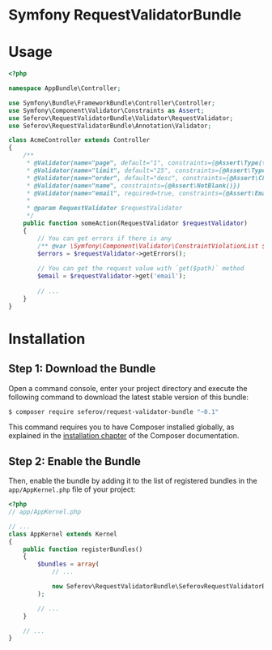 Symfony RequestValidatorBundle
==============================

# Usage

```php
<?php

namespace AppBundle\Controller;

use Symfony\Bundle\FrameworkBundle\Controller\Controller;
use Symfony\Component\Validator\Constraints as Assert;
use Seferov\RequestValidatorBundle\Validator\RequestValidator;
use Seferov\RequestValidatorBundle\Annotation\Validator;

class AcmeController extends Controller
{
    /**
     * @Validator(name="page", default="1", constraints={@Assert\Type(type="numeric"), @Assert\Range(min=1)})
     * @Validator(name="limit", default="25", constraints={@Assert\Type(type="numeric"), @Assert\Range(min=10, max=100)})
     * @Validator(name="order", default="desc", constraints={@Assert\Choice(choices={"asc", "desc"}, message="error.wrong_order_choice")})
     * @Validator(name="name", constraints={@Assert\NotBlank()})
     * @Validator(name="email", required=true, constraints={@Assert\Email()})
     *
     * @param RequestValidator $requestValidator
     */
    public function someAction(RequestValidator $requestValidator)
    {
        // You can get errors if there is any
        /** @var \Symfony\Component\Validator\ConstraintViolationList $errors */
        $errors = $requestValidator->getErrors();
        
        // You can get the request value with `get($path)` method
        $email = $requestValidator->get('email');
         
        // ...
    }
}

```

# Installation

Step 1: Download the Bundle
---------------------------

Open a command console, enter your project directory and execute the
following command to download the latest stable version of this bundle:

```bash
$ composer require seferov/request-validator-bundle "~0.1"
```

This command requires you to have Composer installed globally, as explained
in the [installation chapter](https://getcomposer.org/doc/00-intro.md) of the Composer documentation.

Step 2: Enable the Bundle
-------------------------

Then, enable the bundle by adding it to the list of registered bundles
in the `app/AppKernel.php` file of your project:

```php
<?php
// app/AppKernel.php

// ...
class AppKernel extends Kernel
{
    public function registerBundles()
    {
        $bundles = array(
            // ...

            new Seferov\RequestValidatorBundle\SeferovRequestValidatorBundle(),
        );

        // ...
    }

    // ...
}
```
